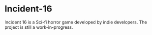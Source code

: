 # Incident-16

Incident 16 is a Sci-fi horror game developed by indie developers. The project is still a work-in-progress.
